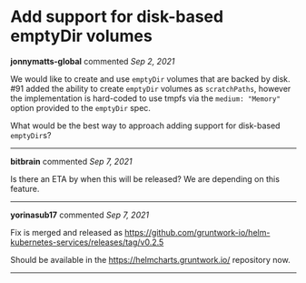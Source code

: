 # Add support for disk-based emptyDir volumes

**jonnymatts-global** commented *Sep 2, 2021*

We would like to create and use `emptyDir` volumes that are backed by disk. #91 added the ability to create `emptyDir` volumes as `scratchPaths`, however the implementation is hard-coded to use tmpfs via the `medium: "Memory"` option provided to the `emptyDir` spec.

What would be the best way to approach adding support for disk-based `emptyDir`s?
<br />
***


**bitbrain** commented *Sep 7, 2021*

Is there an ETA by when this will be released? We are depending on this feature. 
***

**yorinasub17** commented *Sep 7, 2021*

Fix is merged and released as https://github.com/gruntwork-io/helm-kubernetes-services/releases/tag/v0.2.5 

Should be available in the https://helmcharts.gruntwork.io/ repository now.
***

